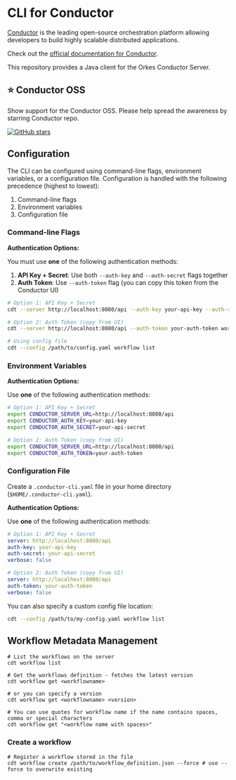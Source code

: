 # CLI for Conductor

[Conductor](https://www.conductor-oss.org/) is the leading open-source orchestration platform allowing developers to build highly scalable distributed applications. 

Check out the [official documentation for Conductor](https://orkes.io/content).

This repository provides a Java client for the Orkes Conductor Server. 

## ⭐ Conductor OSS

Show support for the Conductor OSS.  Please help spread the awareness by starring Conductor repo.

[![GitHub stars](https://img.shields.io/github/stars/conductor-oss/conductor.svg?style=social&label=Star&maxAge=)](https://GitHub.com/conductor-oss/conductor/)


## Configuration

The CLI can be configured using command-line flags, environment variables, or a configuration file. Configuration is handled with the following precedence (highest to lowest):

1. Command-line flags
2. Environment variables
3. Configuration file

### Command-line Flags

**Authentication Options:**

You must use **one** of the following authentication methods:

1. **API Key + Secret**: Use both `--auth-key` and `--auth-secret` flags together
2. **Auth Token**: Use `--auth-token` flag (you can copy this token from the Conductor UI)

```bash
# Option 1: API Key + Secret
cdt --server http://localhost:8080/api --auth-key your-api-key --auth-secret your-api-secret workflow list

# Option 2: Auth Token (copy from UI)
cdt --server http://localhost:8080/api --auth-token your-auth-token workflow list

# Using config file
cdt --config /path/to/config.yaml workflow list
```

### Environment Variables

**Authentication Options:**

Use **one** of the following authentication methods:

```bash
# Option 1: API Key + Secret
export CONDUCTOR_SERVER_URL=http://localhost:8080/api
export CONDUCTOR_AUTH_KEY=your-api-key
export CONDUCTOR_AUTH_SECRET=your-api-secret

# Option 2: Auth Token (copy from UI)
export CONDUCTOR_SERVER_URL=http://localhost:8080/api
export CONDUCTOR_AUTH_TOKEN=your-auth-token
```

### Configuration File

Create a `.conductor-cli.yaml` file in your home directory (`$HOME/.conductor-cli.yaml`).

**Authentication Options:**

Use **one** of the following authentication methods:

```yaml
# Option 1: API Key + Secret
server: http://localhost:8080/api
auth-key: your-api-key
auth-secret: your-api-secret
verbose: false
```

```yaml
# Option 2: Auth Token (copy from UI)
server: http://localhost:8080/api
auth-token: your-auth-token
verbose: false
```

You can also specify a custom config file location:

```bash
cdt --config /path/to/my-config.yaml workflow list
```

## Workflow Metadata Management

```shell
# List the workflows on the server
cdt workflow list

# Get the workflows definition - fetches the latest version
cdt workflow get <workflowname>

# or you can specify a version
cdt workflow get <workflowname> <version>

# You can use quotes for workflow name if the name contains spaces, comma or special characters
cdt workflow get "<workflow name with spaces>"

```
### Create a workflow
```shell
# Register a workflow stored in the file
cdt workflow create /path/to/workflow_definition.json --force # use --force to overwrite existing
```
